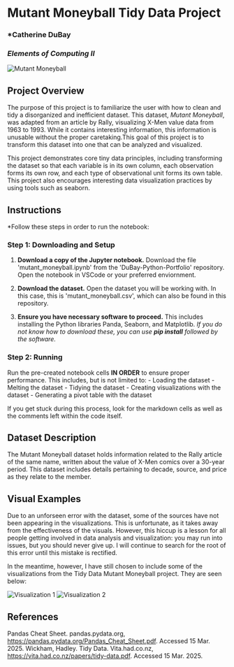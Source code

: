 # Mutant Moneyball Tidy Data Project
### *Catherine DuBay
### *Elements of Computing II*

![Mutant Moneyball](MUTANT-MONEYBALL-logo.png)

## Project Overview
The purpose of this project is to familiarize the user with how to clean and tidy a disorganized and inefficient dataset. This dataset, *Mutant Moneyball*, was adapted from an article by Rally, visualizing X-Men value data from 1963 to 1993. While it contains interesting information, this information is unusable without the proper caretaking.This goal of this project is to transform this dataset into one that can be analyzed and visualized.

This project demonstrates core tiny data principles, including transforming the dataset so that each variable is in its own column, each observation forms its own row, and each type of observational unit forms its own table. This project also encourages interesting data visualization practices by using tools such as seaborn.

## Instructions
*Follow these steps in order to run the notebook:

### Step 1: Downloading and Setup
1. **Download a copy of the Jupyter notebook.**
Download the file 'mutant_moneyball.ipynb' from the 'DuBay-Python-Portfolio' repository. Open the notebook in VSCode or your preferred enviornment.

2. **Download the dataset.**
Open the dataset you will be working with. In this case, this is 'mutant_moneyball.csv', which can also be found in this repository.

3. **Ensure you have necessary software to proceed.**
This includes installing the Python libraries Panda, Seaborn, and Matplotlib.
*If you do not know how to download these, you can use **pip install** followed by the software.*

### Step 2: Running
Run the pre-created notebook cells **IN ORDER** to ensure proper performance. This includes, but is not limited to:
    - Loading the dataset
    - Melting the dataset
    - Tidying the dataset
    - Creating visualizations with the dataset
    - Generating a pivot table with the dataset

If you get stuck during this process, look for the markdown cells as well as the comments left within the code itself.

## Dataset Description
The Mutant Moneyball dataset holds information related to the Rally article of the same name, written about the value of X-Men comics over a 30-year period. This dataset includes details pertaining to decade, source, and price as they relate to the member.

## Visual Examples
Due to an unforseen error with the dataset, some of the sources have not been appearing in the visualizations. This is unfortunate, as it takes away from the effectiveness of the visuals. However, this hiccup is a lesson for all people getting involved in data analysis and visualization: you may run into issues, but you should never give up. I will continue to search for the root of this error until this mistake is rectified.

In the meantime, however, I have still chosen to include some of the visualizations from the Tidy Data Mutant Moneyball project. They are seen below:

![Visualization 1](image-2.png)
![Visualization 2](image-1.png)

## References
Pandas Cheat Sheet. pandas.pydata.org, https://pandas.pydata.org/Pandas_Cheat_Sheet.pdf. Accessed 15 Mar. 2025.
Wickham, Hadley. Tidy Data. Vita.had.co.nz, https://vita.had.co.nz/papers/tidy-data.pdf. Accessed 15 Mar. 2025.
